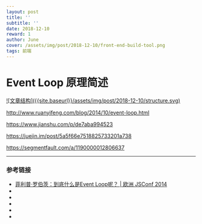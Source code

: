 ```yaml
---
layout: post
title: ''
subtitle: ''
date: 2018-12-10
reward: 1
author: June
cover: /assets/img/post/2018-12-10/front-end-build-tool.png
tags: 前端
---
```


# Event Loop 原理简述

<a data-fancybox="gallery" href="{{site.baseurl}}/assets/img/post/2018-12-10/structure.svg">
![文章结构]({{site.baseurl}}/assets/img/post/2018-12-10/structure.svg)
</a>

http://www.ruanyifeng.com/blog/2014/10/event-loop.html

https://www.jianshu.com/p/de7aba994523

https://juejin.im/post/5a5f66e7518825733201a738

https://segmentfault.com/a/1190000012806637

---

### 参考链接

* [菲利普·罗伯茨：到底什么是Event Loop呢？ | 欧洲 JSConf 2014](https://www.youtube.com/watch?v=8aGhZQkoFbQ&t=1352s)
* []()
* []()
* []()
* []()
* []()